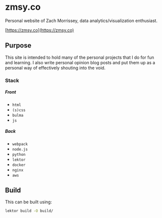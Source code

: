 # zmsy.co

Personal website of Zach Morrissey, data analytics/visualization enthusiast. 

[https://zmsy.co](https://zmsy.co)

## Purpose
This site is intended to hold many of the personal projects that I do for fun and learning. I also write personal opinion blog posts and put them up as a personal way of effectively shouting into the void.


### Stack

##### Front
* `html`
* `(s)css`
* `bulma`
* `js`

##### Back
* `webpack`
* `node.js`
* `python`
* `lektor`
* `docker`
* `nginx`
* `aws`

## Build

This can be built using:

```sh
lektor build -O build/
```

